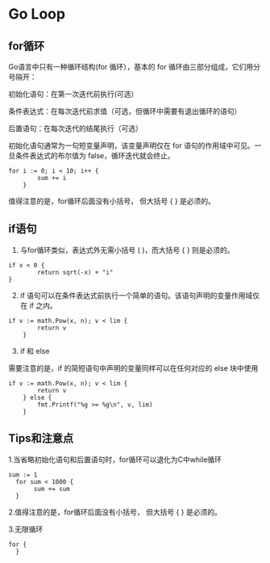 # Go Loop

## for循环
Go语言中只有一种循环结构(for 循环），基本的 for 循环由三部分组成，它们用分号隔开：

  初始化语句：在第一次迭代前执行(可选）
  
  条件表达式：在每次迭代前求值（可选，但循环中需要有退出循环的语句）
  
  后置语句：在每次迭代的结尾执行（可选）
  
初始化语句通常为一句短变量声明，该变量声明仅在 for 语句的作用域中可见。一旦条件表达式的布尔值为 false，循环迭代就会终止。

```
for i := 0; i < 10; i++ {
		sum += i
	}
```
值得注意的是，for循环后面没有小括号， 但大括号 { } 是必须的。

## if语句
1. 与for循环类似，表达式外无需小括号 ( )，而大括号 { } 则是必须的。
```
if x < 0 {
		return sqrt(-x) + "i"
}
```
2. if 语句可以在条件表达式前执行一个简单的语句。该语句声明的变量作用域仅在 if 之内。
```
if v := math.Pow(x, n); v < lim {
		return v
	}
```
3. if 和 else 

需要注意的是，if 的简短语句中声明的变量同样可以在任何对应的 else 块中使用
```
if v := math.Pow(x, n); v < lim {
		return v
	} else {
		fmt.Printf("%g >= %g\n", v, lim)
	}
```


## Tips和注意点
   1.当省略初始化语句和后置语句时，for循环可以退化为C中while循环
   ```
   sum := 1
	 for sum < 1000 {
		  sum += sum
	 }
   ```
   2.值得注意的是，for循环后面没有小括号， 但大括号 { } 是必须的。
   
   3.无限循环
   ```
   for {
	 }
   ```


